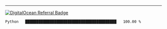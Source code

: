 ---
[![DigitalOcean Referral Badge](https://web-platforms.sfo2.digitaloceanspaces.com/WWW/Badge%203.svg)](https://www.digitalocean.com/?refcode=37fa54d82492&utm_campaign=Referral_Invite&utm_medium=Referral_Program&utm_source=badge)

<!--START_SECTION:waka-->
```text
Python   █████████████████████████████████████████   100.00 % 
```
<!--END_SECTION:waka-->


[linkedin]: https://www.linkedin.com/in/mohamed-elh/

